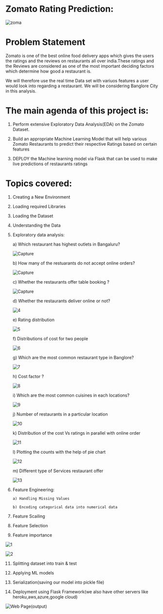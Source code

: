 # Zomato Rating Prediction:
![zoma](https://user-images.githubusercontent.com/66827498/116952742-0350a780-aca9-11eb-95cd-34ae03998ae0.jpg)

# Problem Statement

Zomato is one of the best online food delivery apps which gives the users the ratings and the reviews on restaurants all over india.These ratings and the Reviews are considered as one of the most important deciding factors which determine how good a restaurant is.

We will therefore use the real time Data set with variuos features a user would look into regarding a restaurant. We will be considering Banglore City in this analysis.


# The main agenda of this project is:

1. Perform extensive Exploratory Data Analysis(EDA) on the Zomato Dataset.

2. Build an appropriate Machine Learning Model that will help various Zomato Restaurants to predict their respective Ratings based on certain features

3. DEPLOY the Machine learning model via Flask that can be used to make live predictions of restaurants ratings


# Topics covered:


1. Creating a New Environment

  
2. Loading required Libraries


3. Loading the Dataset 


4. Understanding the Data


5. Exploratory data analysis:


   a) Which restaurant has highest outlets in Bangaluru?
   
   ![Capture](https://user-images.githubusercontent.com/66827498/116952938-9c7fbe00-aca9-11eb-8a25-f8bf756cfe24.PNG)


   b) How many of the restuarants do not accept online orders?
   
   ![Capture](https://user-images.githubusercontent.com/66827498/116953078-f54f5680-aca9-11eb-9aea-a20c01e39fe0.PNG)


   c) Whether the restaurants offer table booking ?
   
   ![Capture](https://user-images.githubusercontent.com/66827498/116953129-187a0600-acaa-11eb-8fce-03e6310f0a1a.PNG)


   d) Whether the restaurants deliver online or not?

   ![4](https://user-images.githubusercontent.com/66827498/116953491-0187e380-acab-11eb-9d43-b8f285b6d88b.PNG)


   e) Rating distribution
   
   ![5](https://user-images.githubusercontent.com/66827498/116953541-2e3bfb00-acab-11eb-8666-bd5febb53bc1.PNG)


   f) Distributions of cost for two people

   ![6](https://user-images.githubusercontent.com/66827498/116953588-4875d900-acab-11eb-92df-fa4dc8e89488.PNG)


   g) Which are the most common restaurant type in Banglore?
   
   ![7](https://user-images.githubusercontent.com/66827498/116953637-65121100-acab-11eb-82cd-151aee944824.PNG)

 
   h) Cost factor ?
   
   ![8](https://user-images.githubusercontent.com/66827498/116953678-7e1ac200-acab-11eb-899d-abbb1d040bf9.PNG)

  
   i) Which are the most common cuisines in each locations?
   
   ![9](https://user-images.githubusercontent.com/66827498/116953743-a60a2580-acab-11eb-89c5-5a73800895e4.PNG)

 
   j) Number of restaurants in a particular location
   
   ![10](https://user-images.githubusercontent.com/66827498/116953790-c934d500-acab-11eb-8c37-78c3b168c8a3.PNG)

 
   k) Distribution of the cost Vs ratings in parallel with online order
   
   ![11](https://user-images.githubusercontent.com/66827498/116953826-dea9ff00-acab-11eb-8b0c-97cb07ed10f4.PNG)

 
   l) Plotting the counts with the help of pie chart
   
   ![12](https://user-images.githubusercontent.com/66827498/116953864-f41f2900-acab-11eb-889a-92e2ccb4c51f.PNG)

 
   m) Different type of Services restaurant offer

   ![13](https://user-images.githubusercontent.com/66827498/116953896-0bf6ad00-acac-11eb-9a40-bee00e691702.PNG)


 
7. Feature Engineering:
 
       a) Handling Missing Values
      
       b) Encoding categorical data into numerical data


8. Feature Scailing


9. Feature Selection 


10. Feature importance 

![1](https://user-images.githubusercontent.com/66827498/116953986-51b37580-acac-11eb-84e0-52ddb46198c1.PNG)

![2](https://user-images.githubusercontent.com/66827498/116954013-642daf00-acac-11eb-8bfd-7c625b4f3275.PNG)


11. Splitting dataset into train & test 


12. Applying ML models


13. Serialization(saving our model into pickle file)


14. Deployment using Flask Framework(we also have other servers like heroku,aws,azure,google cloud)

![Web Page(output)](https://user-images.githubusercontent.com/66827498/116952795-2bd8a180-aca9-11eb-8b7d-2ebfa7d3e619.PNG)

